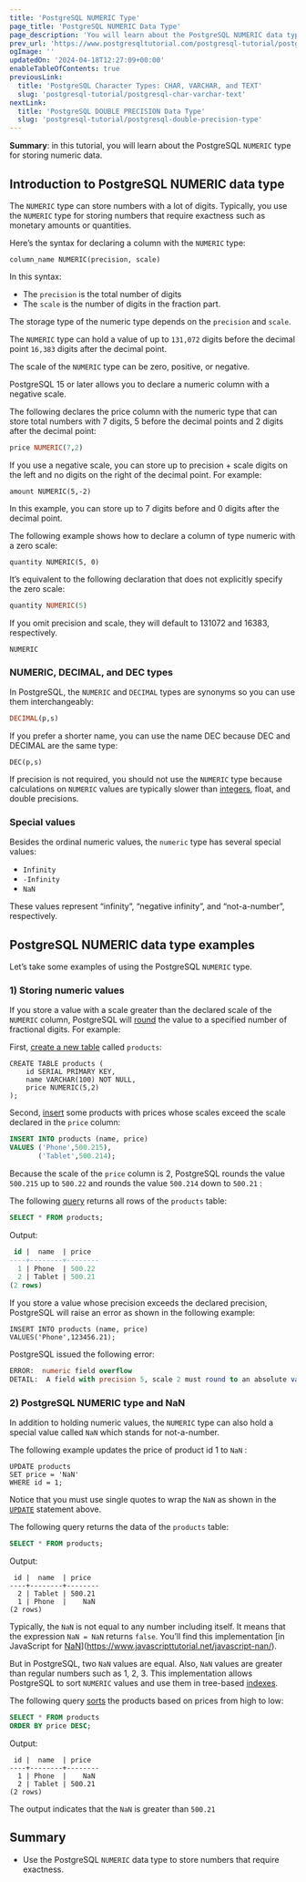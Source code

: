 ```yaml
---
title: 'PostgreSQL NUMERIC Type'
page_title: 'PostgreSQL NUMERIC Data Type'
page_description: 'You will learn about the PostgreSQL NUMERIC data type and how to use the NUMERIC column for storing values that precision is required.'
prev_url: 'https://www.postgresqltutorial.com/postgresql-tutorial/postgresql-numeric/'
ogImage: ''
updatedOn: '2024-04-18T12:27:09+00:00'
enableTableOfContents: true
previousLink:
  title: 'PostgreSQL Character Types: CHAR, VARCHAR, and TEXT'
  slug: 'postgresql-tutorial/postgresql-char-varchar-text'
nextLink:
  title: 'PostgreSQL DOUBLE PRECISION Data Type'
  slug: 'postgresql-tutorial/postgresql-double-precision-type'
---
```


**Summary**: in this tutorial, you will learn about the PostgreSQL `NUMERIC` type for storing numeric data.

## Introduction to PostgreSQL NUMERIC data type

The `NUMERIC` type can store numbers with a lot of digits. Typically, you use the `NUMERIC` type for storing numbers that require exactness such as monetary amounts or quantities.

Here’s the syntax for declaring a column with the `NUMERIC` type:

```shellsqlsql
column_name NUMERIC(precision, scale)
```

In this syntax:

- The `precision` is the total number of digits
- The `scale` is the number of digits in the fraction part.

The storage type of the numeric type depends on the `precision` and `scale`.

The `NUMERIC` type can hold a value of up to `131,072` digits before the decimal point `16,383` digits after the decimal point.

The scale of the `NUMERIC` type can be zero, positive, or negative.

PostgreSQL 15 or later allows you to declare a numeric column with a negative scale.

The following declares the price column with the numeric type that can store total numbers with 7 digits, 5 before the decimal points and 2 digits after the decimal point:

```sql
price NUMERIC(7,2)
```

If you use a negative scale, you can store up to precision \+ scale digits on the left and no digits on the right of the decimal point. For example:

```
amount NUMERIC(5,-2)
```

In this example, you can store up to 7 digits before and 0 digits after the decimal point.

The following example shows how to declare a column of type numeric with a zero scale:

```
quantity NUMERIC(5, 0)
```

It’s equivalent to the following declaration that does not explicitly specify the zero scale:

```sql
quantity NUMERIC(5)
```

If you omit precision and scale, they will default to 131072 and 16383, respectively.

```
NUMERIC
```

### NUMERIC, DECIMAL, and DEC types

In PostgreSQL, the `NUMERIC` and `DECIMAL` types are synonyms so you can use them interchangeably:

```sql
DECIMAL(p,s)
```

If you prefer a shorter name, you can use the name DEC because DEC and DECIMAL are the same type:

```
DEC(p,s)
```

If precision is not required, you should not use the `NUMERIC` type because calculations on `NUMERIC` values are typically slower than [integers](postgresql-integer), float, and double precisions.

### Special values

Besides the ordinal numeric values, the `numeric` type has several special values:

- `Infinity`
- `-Infinity`
- `NaN`

These values represent “infinity”, “negative infinity”, and “not\-a\-number”, respectively.

## PostgreSQL NUMERIC data type examples

Let’s take some examples of using the PostgreSQL `NUMERIC` type.

### 1\) Storing numeric values

If you store a value with a scale greater than the declared scale of the `NUMERIC` column, PostgreSQL will [round](../postgresql-math-functions/postgresql-round) the value to a specified number of fractional digits. For example:

First, [create a new table](postgresql-create-table) called `products`:

```
CREATE TABLE products (
    id SERIAL PRIMARY KEY,
    name VARCHAR(100) NOT NULL,
    price NUMERIC(5,2)
);
```

Second, [insert](../postgresql-python/insert) some products with prices whose scales exceed the scale declared in the `price` column:

```sql
INSERT INTO products (name, price)
VALUES ('Phone',500.215),
       ('Tablet',500.214);
```

Because the scale of the `price` column is 2, PostgreSQL rounds the value `500.215` up to `500.22` and rounds the value `500.214` down to `500.21` :

The following [query](postgresql-select) returns all rows of the `products` table:

```sql
SELECT * FROM products;
```

Output:

```sql
 id |  name  | price
----+--------+--------
  1 | Phone  | 500.22
  2 | Tablet | 500.21
(2 rows)
```

If you store a value whose precision exceeds the declared precision, PostgreSQL will raise an error as shown in the following example:

```
INSERT INTO products (name, price)
VALUES('Phone',123456.21);
```

PostgreSQL issued the following error:

```sql
ERROR:  numeric field overflow
DETAIL:  A field with precision 5, scale 2 must round to an absolute value less than 10^3.
```

### 2\) PostgreSQL NUMERIC type and NaN

In addition to holding numeric values, the `NUMERIC` type can also hold a special value called `NaN` which stands for not\-a\-number.

The following example updates the price of product id 1 to `NaN` :

```
UPDATE products
SET price = 'NaN'
WHERE id = 1;
```

Notice that you must use single quotes to wrap the `NaN` as shown in the [`UPDATE`](postgresql-update) statement above.

The following query returns the data of the `products` table:

```sql
SELECT * FROM products;
```

Output:

```
 id |  name  | price
----+--------+--------
  2 | Tablet | 500.21
  1 | Phone  |    NaN
(2 rows)
```

Typically, the `NaN` is not equal to any number including itself. It means that the expression `NaN = NaN` returns `false`. You’ll find this implementation [in JavaScript for [NaN](https://www.javascripttutorial.net/javascript-nan/)](https://www.javascripttutorial.net/javascript-nan/).

But in PostgreSQL, two `NaN` values are equal. Also, `NaN` values are greater than regular numbers such as 1, 2, 3\. This implementation allows PostgreSQL to sort `NUMERIC` values and use them in tree\-based [indexes](../postgresql-indexes).

The following query [sorts](postgresql-order-by) the products based on prices from high to low:

```sql
SELECT * FROM products
ORDER BY price DESC;
```

Output:

```
 id |  name  | price
----+--------+--------
  1 | Phone  |    NaN
  2 | Tablet | 500.21
(2 rows)
```

The output indicates that the `NaN` is greater than `500.21`

## Summary

- Use the PostgreSQL `NUMERIC` data type to store numbers that require exactness.
